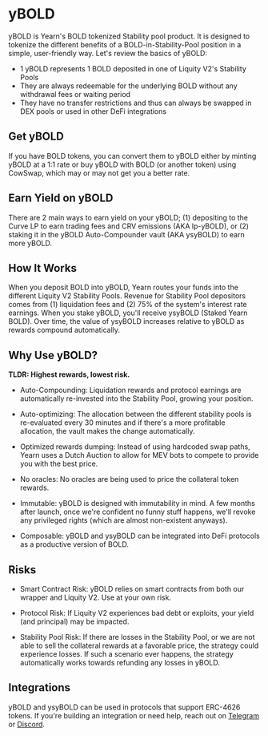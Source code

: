 # yBOLD

yBOLD is Yearn's BOLD tokenized Stability pool product. It is designed to tokenize the different benefits of a BOLD-in-Stability-Pool position in a simple, user-friendly way. Let's review the basics of yBOLD:

- 1 yBOLD represents 1 BOLD deposited in one of Liquity V2's Stability Pools
- They are always redeemable for the underlying BOLD without any withdrawal fees or waiting period
- They have no transfer restrictions and thus can always be swapped in DEX pools or used in other DeFi integrations

## Get yBOLD

If you have BOLD tokens, you can convert them to yBOLD either by minting yBOLD at a 1:1 rate or buy yBOLD with BOLD (or another token) using CowSwap, which may or may not get you a better rate.

## Earn Yield on yBOLD

There are 2 main ways to earn yield on your yBOLD; (1) depositing to the Curve LP to earn trading fees and CRV emissions (AKA lp-yBOLD), or (2) staking it in the yBOLD Auto-Compounder vault (AKA ysyBOLD) to earn more yBOLD.

## How It Works

When you deposit BOLD into yBOLD, Yearn routes your funds into the different Liquity V2 Stability Pools. Revenue for Stability Pool depositors comes from (1) liquidation fees and (2) 75% of the system's interest rate earnings. When you stake yBOLD, you'll receive ysyBOLD (Staked Yearn BOLD). Over time, the value of ysyBOLD increases relative to yBOLD as rewards compound automatically.

## Why Use yBOLD?

**TLDR: Highest rewards, lowest risk.**

- Auto-Compounding: Liquidation rewards and protocol earnings are automatically re-invested into the Stability Pool, growing your position.

- Auto-optimizing: The allocation between the different stability pools is re-evaluated every 30 minutes and if there's a more profitable allocation, the vault makes the change automatically.

- Optimized rewards dumping: Instead of using hardcoded swap paths, Yearn uses a Dutch Auction to allow for MEV bots to compete to provide you with the best price.

- No oracles: No oracles are being used to price the collateral token rewards.

- Immutable: yBOLD is designed with immutability in mind. A few months after launch, once we're confident no funny stuff happens, we'll revoke any privileged rights (which are almost non-existent anyways).

- Composable: yBOLD and ysyBOLD can be integrated into DeFi protocols as a productive version of BOLD.

## Risks

- Smart Contract Risk: yBOLD relies on smart contracts from both our wrapper and Liquity V2. Use at your own risk.

- Protocol Risk: If Liquity V2 experiences bad debt or exploits, your yield (and principal) may be impacted.

- Stability Pool Risk: If there are losses in the Stability Pool, or we are not able to sell the collateral rewards at a favorable price, the strategy could experience losses. If such a scenario ever happens, the strategy automatically works towards refunding any losses in yBOLD.

## Integrations

yBOLD and ysyBOLD can be used in protocols that support ERC-4626 tokens. If you're building an integration or need help, reach out on [Telegram](https://t.me/yearnfinance/) or [Discord](https://discord.gg/yearn).
